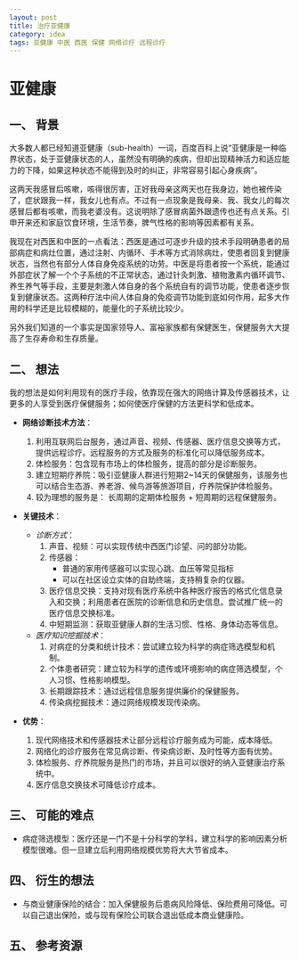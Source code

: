 ```yaml
---
layout: post
title: 治疗亚健康
category: idea
tags: 亚健康 中医 西医 保健 网络诊疗 远程诊疗
---
```


亚健康
===============

一、 背景
---------------
大多数人都已经知道亚健康（sub-health）一词，百度百科上说“亚健康是一种临界状态，处于亚健康状态的人，虽然没有明确的疾病，但却出现精神活力和适应能力的下降，如果这种状态不能得到及时的纠正，非常容易引起心身疾病”。

这两天我感冒后咳嗽，咳得很厉害，正好我母亲这两天也在我身边，她也被传染了，症状跟我一样，我女儿也有点。不过有一点现象是我母亲、我、我女儿的每次感冒后都有咳嗽，而我老婆没有。这说明除了感冒病菌外跟遗传也还有点关系。引申开来还和家庭饮食环境，生活节奏，脾气性格的影响等因素都有关系。

我现在对西医和中医的一点看法：西医是通过可逐步升级的技术手段明确患者的局部病症和病灶位置，通过注射、内循环、手术等方式消除病灶，使患者回复到健康状态，当然也有部分人体自身免疫系统的功劳。中医是将患者按一个系统，能通过外部症状了解一个个子系统的不正常状态，通过针灸刺激、植物激素内循环调节、养生养气等手段，主要是刺激人体自身的各个系统自有的调节功能，使患者逐步恢复到健康状态。这两种疗法中间人体自身的免疫调节功能到底如何作用，起多大作用的科学还是比较模糊的，能量化的子系统比较少。

另外我们知道的一个事实是国家领导人、富裕家族都有保健医生，保健服务大大提高了生存寿命和生存质量。

二、 想法
---------------
我的想法是如何利用现有的医疗手段，依靠现在强大的网络计算及传感器技术，让更多的人享受到医疗保健服务；如何使医疗保健的方法更科学和低成本。

- **网络诊断技术方法**：
    1. 利用互联网后台服务，通过声音、视频、传感器、医疗信息交换等方式，提供远程诊疗。远程服务的方式及服务的标准化可以降低服务成本。
    2. 体检服务：包含现有市场上的体检服务，提高的部分是诊断服务。
    3. 建立短期疗养院：吸引亚健康人群进行短期2~14天的保健服务，该服务也可以结合生态游、养老游、候鸟游等旅游项目，疗养院保护体检服务。
    4. 较为理想的服务是： 长周期的定期体检服务 + 短周期的远程保健服务。

- **关键技术**：
    - *诊断方式*：
        1. 声音、视频：可以实现传统中西医门诊望、问的部分功能。
        2. 传感器：
            - 普通的家用传感器可以实现心跳、血压等常见指标
            - 可以在社区设立实体的自助终端，支持稍复杂的仪器。
        3. 医疗信息交换：支持对现有医疗系统中各种医疗报告的格式化信息录入和交换；利用患者在医院的诊断信息和历史信息。尝试推广统一的医疗信息交换标准。
        4. 中短期监测：获取亚健康人群的生活习惯、性格、身体动态等信息。
    - *医疗知识挖掘技术*：
        1. 对病症的分类和统计技术：尝试建立较为科学的病症筛选模型和机制。
        2. 个体患者研究：建立较为科学的遗传或环境影响的病症筛选模型，个人习惯、性格影响模型。
        3. 长期跟踪技术：通过远程信息服务提供廉价的保健服务。
        4. 传染病挖掘技术：通过网络规模发现传染病。

- **优势**：
    1. 现代网络技术和传感器技术让部分远程诊疗服务成为可能，成本降低。
    2. 网络化的诊疗服务在常见病诊断、传染病诊断、及时性等方面有优势。
    3. 体检服务、疗养院服务是热门的市场，并且可以很好的纳入亚健康治疗系统中。
    4. 医疗信息交换技术可降低诊疗成本。

三、 可能的难点
---------------
- 病症筛选模型：医疗还是一门不是十分科学的学科，建立科学的影响因素分析模型很难。但一旦建立后利用网络规模优势将大大节省成本。

四、 衍生的想法
---------------
- 与商业健康保险的结合：加入保健服务后患病风险降低、保险费用可降低。可以自己退出保险，或与现有保险公司联合退出低成本商业健康险。

五、 参考资源
---------------
